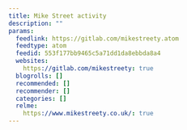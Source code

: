 ```yaml
---
title: Mike Street activity
description: ""
params:
  feedlink: https://gitlab.com/mikestreety.atom
  feedtype: atom
  feedid: 553f177bb9465c5a71dd1da8ebbda8a4
  websites:
    https://gitlab.com/mikestreety: true
  blogrolls: []
  recommended: []
  recommender: []
  categories: []
  relme:
    https://www.mikestreety.co.uk/: true
---
```

